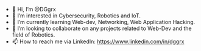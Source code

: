 - 👋 Hi, I’m @DGgrx
- 👀 I’m interested in Cybersecurity, Robotics and IoT.
- 🌱 I’m currently learning Web-dev, Networking, Web Application Hacking.
- 💞️ I’m looking to collaborate on any projects related to Web-Dev and the field of Robotics.
- 📫 How to reach me via LinkedIn: https://www.linkedin.com/in/dggrx

<!---
DGgrx/DGgrx is a ✨ special ✨ repository because its `README.md` (this file) appears on your GitHub profile.
You can click the Preview link to take a look at your changes.
--->
